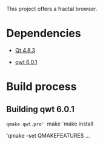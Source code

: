 This project offers a fractal browser.

# Dependencies

- [Qt 4.8.3](http://qt-project.org/downloads/)
  
- [qwt 6.0.1](http://sourceforge.net/projects/qwt/)

# Build process

## Building qwt 6.0.1

   `qmake qwt.pro'
   `make
   `make install
   
   'qmake -set QMAKEFEATURES ...


